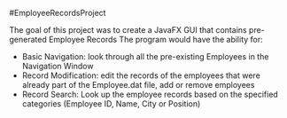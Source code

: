 #EmployeeRecordsProject

The goal of this project was to create a JavaFX GUI that contains pre-generated Employee Records
The program would have the ability for: 
 - Basic Navigation: look through all the pre-existing Employees in the Navigation Window
 - Record Modification: edit the records of the employees that were already part of the Employee.dat file, add or remove employees
 - Record Search: Look up the employee records based on the specified categories (Employee ID, Name, City or Position)
